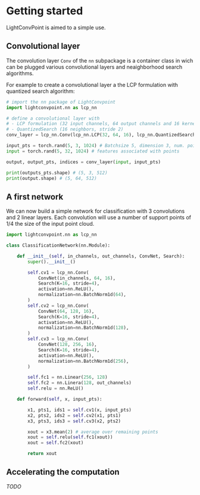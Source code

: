 # Getting started

LightConvPoint is aimed to a simple use.

## Convolutional layer

The convolution layer ```Conv``` of the ```nn``` subpackage is a container class in wich can be plugged various convolutional layers and neaighborhood search algorithms.

For example to create a convolutional layer a the LCP formulation with quantized search algorithm:

```python
# import the nn package of LightConvpoint 
import lightconvpoint.nn as lcp_nn

# define a convolutional layer with
# - LCP formulation (32 input channels, 64 output channels and 16 kernel elements)
# - QuantizedSearch (16 neighbors, stride 2)
conv_layer = lcp_nn.Conv(lcp_nn.LCP(32, 64, 16), lcp_nn.QuantizedSearch(K=16, stride=2))

input_pts = torch.rand(5, 3, 1024) # Batchsize 5, dimension 3, num. points 1024
input = torch.rand(5, 32, 1024) # features associated with points

output, output_pts, indices = conv_layer(input, input_pts)

print(outputs_pts.shape) # (5, 3, 512)
print(output.shape) # (5, 64, 512)
```

## A first network

We can now build a simple network for classification with 3 convolutions and 2 linear layers.
Each convolution will use a number of support points of 1/4 the size of the input point cloud.

```python
import lightconvpoint.nn as lcp_nn

class ClassificationNetwork(nn.Module):

    def __init__(self, in_channels, out_channels, ConvNet, Search):
        super().__init__()

        self.cv1 = lcp_nn.Conv(
            ConvNet(in_channels, 64, 16),
            Search(K=16, stride=4),
            activation=nn.ReLU(),
            normalization=nn.BatchNorm1d(64),
        )
        self.cv2 = lcp_nn.Conv(
            ConvNet(64, 128, 16),
            Search(K=16, stride=4),
            activation=nn.ReLU(),
            normalization=nn.BatchNorm1d(128),
        )
        self.cv3 = lcp_nn.Conv(
            ConvNet(128, 256, 16),
            Search(K=16, stride=4),
            activation=nn.ReLU(),
            normalization=nn.BatchNorm1d(256),
        )

        self.fc1 = nn.Linear(256, 128)
        self.fc2 = nn.Linera(128, out_channels)
        self.relu = nn.ReLU()

    def forward(self, x, input_pts):

        x1, pts1, ids1 = self.cv1(x, input_pts)
        x2, pts2, ids2 = self.cv2(x1, pts1)
        x3, pts3, ids3 = self.cv3(x2, pts2)

        xout = x3.mean(2) # average over remaining points
        xout = self.relu(self.fc1(xout))
        xout = self.fc2(xout)

        return xout
```

## Accelerating the computation

*TODO*